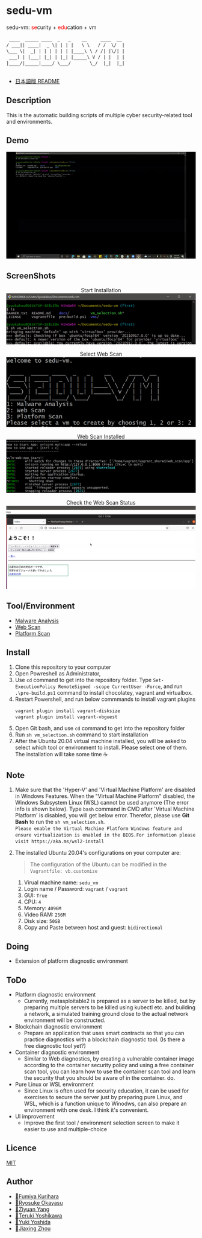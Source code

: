 # sedu-vm

sedu-vm: <span style="color: red;">se</span>curity + <span style="color: red;">edu</span>cation + vm

```
 ____  _____ ____  _   _    __     ____  __ 
/ ___|| ____|  _ \| | | |   \ \   / /  \/  |
\___ \|  _| | | | | | | |____\ \ / /| |\/| |
 ___) | |___| |_| | |_| |_____\ V / | |  | |
|____/|_____|____/ \___/       \_/  |_|  |_|
                                            
```

- [日本語版 README](https://github.com/tdu-isl/sedu-vm/blob/main/docs/README_JP.md)

## Description

This is the automatic building scripts of multiple cyber security-related tool and environments.

## Demo

<div align="center">
<img src="docs/images/sedu-vm.gif" alt="属性" title="demo">
</div>

## ScreenShots
<div align="center">
<p> Start Installation
<img src="docs/images/start_installation.png" alt="属性" title="start_installation">
<p> Select Web Scan
<img src="docs/images/web_scan.png" alt="属性" title="web_scan">
<p> Web Scan Installed
<img src="docs/images/web_scan_installed.png" alt="属性" title="web_scan_installed">
<p> Check the Web Scan Status
<img src="docs/images/web_scan_confirm.png" alt="属性" title="web_scan_confirm">
</div>

## Tool/Environment

- [Malware Analysis](https://github.com/tdu-isl/sedu-vm/tree/main/vms/malware_analysis)
- [Web Scan](https://github.com/tdu-isl/sedu-vm/tree/main/vms/web_scan)
- [Platform Scan](https://github.com/tdu-isl/sedu-vm/tree/main/vms/platform_scan)

## Install

1. Clone this repository to your computer
2. Open Powreshell as Administrator, 
3. Use ```cd``` command to get into the repository folder. Type ```Set-ExecutionPolicy RemoteSigned -scope CurrentUser -Force```, and run ```.\pre-build.ps1``` command to install chocolatey, vagrant and virtualbox.
4. Restart Powershell, and run below commmands to install vagrant plugins
   ```
   vagrant plugin install vagrant-disksize
   vagrant plugin install vagrant-vbguest
   ```
5. Open Git bash, and use ```cd``` command to get into the repository folder
6. Run ```sh vm_selection.sh``` command to start installation
7. After the Ubuntu 20.04 virtual machine installed, you will be asked to select which tool or environment to install. Please select one of them. The installation will take some time :coffee:

## Note
1. Make sure that the 'Hyper-V' and 'Virtual Machine Platform' are disabled in Windows Features. When the "Virtual Machine Platform" disabled, the Windows Subsystem Linux (WSL) cannot be used anymore (The error info is shown below). Type ```bash``` command in CMD after 'Virtual Machine Platform' is disabled, you will get below error. Therefor, please use **Git Bash** to run the ```sh vm_selection.sh```.
<br>```Please enable the Virtual Machine Platform Windows feature and ensure virtualization is enabled in the BIOS.For information please visit https://aka.ms/wsl2-install```

1. The installed Ubuntu 20.04's configurations on your computer are:
   > The configuration of the Ubuntu can be modified in the ```Vagrantfile: vb.customize```
   1. Virual machine name: ```sedu_vm```
   2. Login name / Password: ```vagrant``` / ```vagrant```
   3. GUI: ```True```
   4. CPU: ```4```
   5. Memory: ```4096M```
   6. Video RAM: ```256M```
   7. Disk size: ```50GB```
   8. Copy and Paste between host and guest: ```bidirectional```


## Doing
- Extension of platform diagnostic environment

## ToDo
- Platform diagnostic environment
   - Currently, metasploitable2 is prepared as a server to be killed, but by preparing multiple servers to be killed using kubectl etc. and building a network, a simulated training ground close to the actual network environment will be constructed.
- Blockchain diagnostic environment
   - Prepare an application that uses smart contracts so that you can practice diagnostics with a blockchain diagnostic tool. (Is there a free diagnostic tool yet?)
- Container diagnostic environment
   - Similar to Web diagnostics, by creating a vulnerable container image according to the container security policy and using a free container scan tool, you can learn how to use the container scan tool and learn the security that you should be aware of in the container. do.
- Pure Linux or WSL environment
   - Since Linux is often used for security education, it can be used for exercises to secure the server just by preparing pure Linux, and WSL, which is a function unique to Winodws, can also prepare an environment with one desk. I think it's convenient.
- UI improvement
   - Improve the first tool / environment selection screen to make it easier to use and multiple-choice

## Licence

[MIT](https://github.com/tdu-isl/sedu-vm/blob/main/LICENSE)

## Author

- [:boy:Fumiya Kurihara](https://github.com/kur1h4r4)
- [:boy:Ryosuke Okayasu](https://github.com/RyosukeOkayasu)
- [:boy:Ziyuan Yang](https://github.com/Twinsoul-Y)
- [:boy:Teruki Yoshikawa](https://github.com/terib0l)
- [:boy:Yuki Yoshida](https://github.com/y0sh1da)
- [:man:Jiaxing Zhou](https://github.com/Syuukakou)

